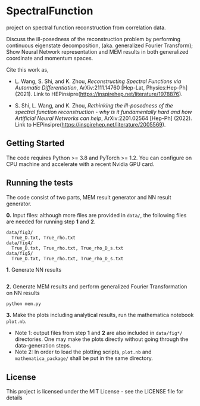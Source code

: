 # SpectralFunction
project on spectral function reconstruction from correlation data.

Discuss the ill-posedness of the reconstruction problem by performing continuous eigenstate decomposition, (aka. generalized Fourier Transform); 
Show Neural Network representation and MEM results in both generalized coordinate and momentum spaces.

Cite this work as,

* L. Wang, S. Shi, and K. Zhou, *Reconstructing Spectral Functions via Automatic Differentiation*, ArXiv:2111.14760 [Hep-Lat, Physics:Hep-Ph] (2021). Link to HEPinsipre(https://inspirehep.net/literature/1978876).

* S. Shi, L. Wang, and K. Zhou, *Rethinking the ill-posedness of the spectral function reconstruction - why is it fundamentally hard and how Artificial Neural Networks can help*, ArXiv:2201.02564 [Hep-Ph] (2022). Link to HEPinsipre(https://inspirehep.net/literature/2005569).

## Getting Started

The code requires Python >= 3.8 and PyTorch >= 1.2. You can configure on CPU machine and accelerate with a recent Nvidia GPU card.

## Running the tests

The code consist of two parts, MEM result generator and NN result generator.

**0.** Input files: although more files are provided in ```data/```, the following files are needed for running step **1** and **2**.
```
data/fig3/
  True_D.txt, True_rho.txt
data/fig4/
  True_D.txt, True_rho.txt, True_rho_D_s.txt
data/fig5/
  True_D.txt, True_rho.txt, True_rho_D_s.txt
```

**1**. Generate NN results
```python

```

**2.** Generate MEM results and perform generalized Fourier Transformation on NN results
```python
python mem.py
```

**3.** Make the plots including analytical results, run the mathematica notebook ```plot.nb```.
* Note 1: output files from step **1** and **2** are also included in ```data/fig*/``` directories. One may make the plots directly without going through the data-generation steps.
* Note 2: In order to load the plotting scripts, ```plot.nb``` and ```mathematica_package/``` shall be put in the same directory.


## License

This project is licensed under the MIT License - see the LICENSE file for details
